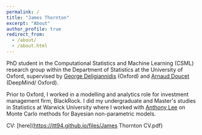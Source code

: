 ```yaml
---
permalink: /
title: "James Thornton"
excerpt: "About"
author_profile: true
redirect_from: 
  - /about/
  - /about.html
---
```



    
PhD student in the Computational Statistics and Machine Learning (CSML) research group within the Department of Statistics at the University of Oxford, supervised by [George Deligiannidis](https://www.stats.ox.ac.uk/~deligian/) (Oxford) and [Arnaud Doucet](https://www.stats.ox.ac.uk/~doucet/) (DeepMind/ Oxford).

Prior to Oxford, I worked in a modelling and analytics role for investment management firm, BlackRock. I did my undergraduate and Master's studies in Statistics at Warwick University where I worked with [Anthony Lee](https://sites.google.com/view/anthonylee/supervision) on Monte Carlo methods for Bayesian non-parametric models.

CV: [here](https://jtt94.github.io/files/James Thornton CV.pdf)